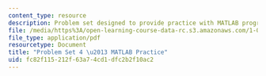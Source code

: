 ```yaml
---
content_type: resource
description: Problem set designed to provide practice with MATLAB programming.
file: /media/https%3A/open-learning-course-data-rc.s3.amazonaws.com/1-020-ecology-ii-engineering-for-sustainability-spring-2008/fc82f115212f63a74cd1dfc2b2f10ac2_assn4.pdf
file_type: application/pdf
resourcetype: Document
title: "Problem Set 4 \u2013 MATLAB Practice"
uid: fc82f115-212f-63a7-4cd1-dfc2b2f10ac2
---
```

